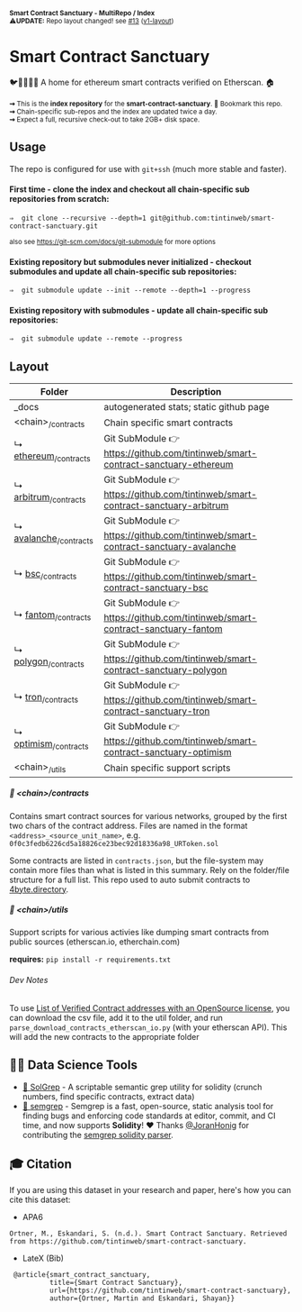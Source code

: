 <sup>
 <b>Smart Contract Sanctuary - MultiRepo / Index</b><br>
 ⚠️<b>UPDATE:</b> Repo layout changed! see <a href="https://github.com/tintinweb/smart-contract-sanctuary/issues/13">#13</a> (<a href="https://github.com/tintinweb/smart-contract-sanctuary/releases/tag/v1">v1-layout</a>)
</sup>

# Smart Contract Sanctuary
🐦🌴🌴🌴🦕 A home for ethereum smart contracts verified on Etherscan. 🏠
<br><br>
<sup>
**⇝** This is the **index repository** for the **smart-contract-sanctuary**. 🔖 Bookmark this repo.<br>
**⇝** Chain-specific sub-repos and the index are updated twice a day.<br>
**⇝** Expect a full, recursive check-out to take 2GB+ disk space.<br>
</sup>

## Usage

The repo is configured for use with `git+ssh` (much more stable and faster).

#### First time - clone the index and checkout all chain-specific sub repositories from scratch:

```console
⇒  git clone --recursive --depth=1 git@github.com:tintinweb/smart-contract-sanctuary.git
```

<sub> also see https://git-scm.com/docs/git-submodule for more options</sub>


#### Existing repository but submodules never initialized - checkout submodules and update all chain-specific sub repositories:

```console
⇒  git submodule update --init --remote --depth=1 --progress
```

#### Existing repository with submodules - update all chain-specific sub repositories:

```console
⇒  git submodule update --remote --progress
```

## Layout

| Folder       | Description   |
| ------------ | ------------- |
| _docs        | autogenerated stats; static github page |
| &lt;chain&gt;<sub>/contracts</sub> | Chain specific smart contracts |
| ↳ [ethereum](https://github.com/tintinweb/smart-contract-sanctuary-ethereum)<sub>/contracts</sub> | Git SubModule 👉 https://github.com/tintinweb/smart-contract-sanctuary-ethereum |
| ↳ [arbitrum](https://github.com/tintinweb/smart-contract-sanctuary-arbitrum)<sub>/contracts</sub> | Git SubModule 👉 https://github.com/tintinweb/smart-contract-sanctuary-arbitrum|
| ↳ [avalanche](https://github.com/tintinweb/smart-contract-sanctuary-avalanche)<sub>/contracts</sub> | Git SubModule 👉 https://github.com/tintinweb/smart-contract-sanctuary-avalanche|
| ↳ [bsc](https://github.com/tintinweb/smart-contract-sanctuary-bsc)<sub>/contracts</sub> | Git SubModule 👉 https://github.com/tintinweb/smart-contract-sanctuary-bsc|
| ↳ [fantom](https://github.com/tintinweb/smart-contract-sanctuary-fantom)<sub>/contracts</sub> | Git SubModule 👉 https://github.com/tintinweb/smart-contract-sanctuary-fantom|
| ↳ [polygon](https://github.com/tintinweb/smart-contract-sanctuary-polygon)<sub>/contracts</sub> | Git SubModule 👉 https://github.com/tintinweb/smart-contract-sanctuary-polygon|
| ↳ [tron](https://github.com/tintinweb/smart-contract-sanctuary-tron)<sub>/contracts</sub> | Git SubModule 👉 https://github.com/tintinweb/smart-contract-sanctuary-tron|
| ↳ [optimism](https://github.com/tintinweb/smart-contract-sanctuary-optimism)<sub>/contracts</sub> | Git SubModule 👉 https://github.com/tintinweb/smart-contract-sanctuary-optimism|
| &lt;chain&gt;<sub>/utils</sub> | Chain specific support scripts |


##### 📂 &lt;chain&gt;/contracts

Contains smart contract sources for various networks, grouped by the first two chars of the contract address.
Files are named in the format `<address>_<source_unit_name>`, e.g. `0f0c3fedb6226cd5a18826ce23bec92d18336a98_URToken.sol`

Some contracts are listed in `contracts.json`, but the file-system may contain more files than what is listed in this summary. Rely on the folder/file structure for a full list. 
This repo used to auto submit contracts to [4byte.directory](https://www.4byte.directory/).


##### 📂 &lt;chain&gt;/utils

Support scripts for various activies like dumping smart contracts from public sources (etherscan.io, etherchain.com)

**requires:** `pip install -r requirements.txt`

###### Dev Notes

To use [List of Verified Contract addresses with an OpenSource license](https://etherscan.io/exportData?type=open-source-contract-codes), you can download the csv file, add it to the util folder, and run `parse_download_contracts_etherscan_io.py` (with your etherscan API). This will add the new contracts to the appropriate folder

## 👩‍🔬 Data Science Tools

* [🧠 SolGrep](https://github.com/tintinweb/solgrep) - A scriptable semantic grep utility for solidity (crunch numbers, find specific contracts, extract data)
* [🐞 semgrep](https://semgrep.dev/) - Semgrep is a fast, open-source, static analysis tool for finding bugs and enforcing code standards at editor, commit, and CI time, and now supports **Solidity**! ❤️ Thanks [@JoranHonig](https://github.com/JoranHonig) for contributing the [semgrep solidity parser](https://github.com/JoranHonig/tree-sitter-solidity).

## 🎓 Citation

If you are using this dataset in your research and paper, here's how you can cite this dataset: 

- APA6
```
Ortner, M., Eskandari, S. (n.d.). Smart Contract Sanctuary. Retrieved from https://github.com/tintinweb/smart-contract-sanctuary.
```

- LateX (Bib)
```
 @article{smart_contract_sanctuary, 
          title={Smart Contract Sanctuary}, 
          url={https://github.com/tintinweb/smart-contract-sanctuary}, 
          author={Ortner, Martin and Eskandari, Shayan}} 
 ```
